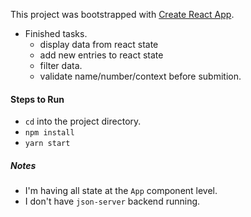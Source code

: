 This project was bootstrapped with [Create React App](https://github.com/facebook/create-react-app).

- Finished tasks.
  - display data from react state
  - add new entries to react state
  - filter data.
  - validate name/number/context before submition.

#### Steps to Run
- `cd` into the project directory.
- `npm install`
- `yarn start`

##### Notes
- I'm having all state at the `App` component level.
- I don't have `json-server` backend running.
